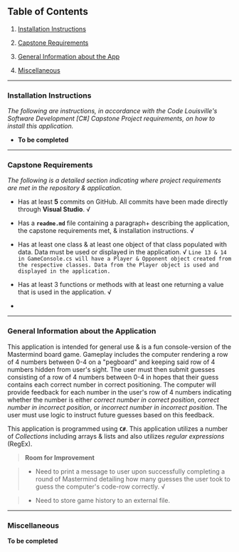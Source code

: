  
## Table of Contents

1. [Installation Instructions](#id-section1)

2. [Capstone Requirements](#id-section2)

3. [General Information about the App](#id-section3)

4. [Miscellaneous](#id-section4)

  

<hr>

  

<div  id='id-section1'/>

  

### Installation Instructions

*The following are instructions, in accordance with the Code Louisville's Software Development [C#] Capstone Project requirements, on how to install this application.*

  

* **To be completed**

<hr>

  

<div  id='id-section2'/>

  

### Capstone Requirements

*The following is a detailed section indicating where project requirements are met in the repository & application.*

* Has at least **5** commits on GitHub. All commits have been made directly through **Visual Studio**. &radic;
* Has a **`readme.md`** file containing a paragraph+ describing the application, the capstone requirements met, & installation instructions. &radic;
* Has at least one class & at least one object of that class populated with data. Data must be used or displayed in the application. &radic;
`Line 13 & 14 in GameConsole.cs will have a Player & Opponent object created from the respective classes. Data from the Player object is used and displayed in the application.`
* Has at least 3 functions or methods with at least one returning a value that is used in the application. &radic;

* 

<hr>

<div  id='id-section3'/>

  

### General Information about the Application

This application is intended for general use & is a fun console-version of the Mastermind board game. Gameplay includes the computer rendering a row of 4 numbers between 0-4 on a "pegboard" and keeping said row of 4 numbers hidden from user's sight. The user must then submit guesses consisting of a row of 4 numbers between 0-4 in hopes that their guess contains each correct number in correct positioning. The computer will provide feedback for each number in the user's row of 4 numbers indicating whether the number is either *correct number in correct position*, *correct number in incorrect position*, or *incorrect number in incorrect position*. The user must use logic to instruct future guesses based on this feedback.

This application is programmed using **`C#`**. This application utilizes a number of *Collections* including arrays & lists and also utilizes *regular expressions* (RegEx).

  

>  **Room for Improvement**

>  * Need to print a message to user upon successfully completing a round of Mastermind detailing how many guesses the user took to guess the computer's code-row correctly. &radic;

>  * Need to store game history to an external file.

<hr>

<div  id='id-section4'/>

  

### Miscellaneous

**To be completed**